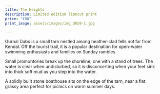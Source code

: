 ```yaml
---
title: The Heights
description: Limited edition linocut print
price: "£80"
print_image: assets/images/img_3058-1.jpg

---
```

Gurnal Dubs is a small tarn nestled among heather-clad fells not far from Kendal. Off the tourist trail, it is a popular destination for open-water swimming enthusiasts and families on Sunday rambles. 

Small promontories break up the shoreline, one with a stand of trees. The water is clear when undisturbed, so it is disconcerting when your feet sink into thick soft mud as you step into the water. 

A solidly built stone boathouse sits on the edge of the tarn, near a flat grassy area perfect for picnics on warm summer days.